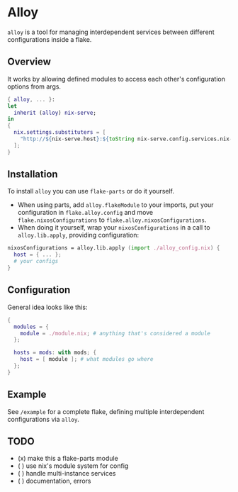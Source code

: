 # Alloy

`alloy` is a tool for managing interdependent services between different configurations inside a flake.

## Overview

It works by allowing defined modules to access each other's configuration options from args.

```nix
{ alloy, ... }:
let
  inherit (alloy) nix-serve;
in
{
  nix.settings.substituters = [
    "http://${nix-serve.host}:${toString nix-serve.config.services.nix-serve.port}"
  ];
}
```

## Installation

To install `alloy` you can use `flake-parts` or do it yourself. 
- When using parts, add `alloy.flakeModule` to your imports, put your configuration in `flake.alloy.config` and move `flake.nixosConfigurations` to `flake.alloy.nixosConfigurations`.
- When doing it yourself, wrap your `nixosConfigurations` in a call to `alloy.lib.apply`, providing configuration:

```nix
nixosConfigurations = alloy.lib.apply (import ./alloy_config.nix) {
  host = { ... };
  # your configs
}
```

## Configuration

General idea looks like this:

```nix
{
  modules = {
    module = ./module.nix; # anything that's considered a module
  };

  hosts = mods: with mods; {
    host = [ module ]; # what modules go where
  };
}
```

## Example

See `/example` for a complete flake, defining multiple interdependent configurations via `alloy`.

## TODO

- (x) make this a flake-parts module
- ( ) use nix's module system for config
- ( ) handle multi-instance services
- ( ) documentation, errors
